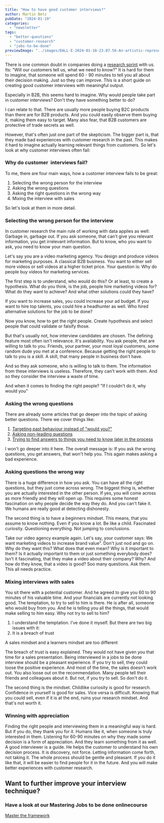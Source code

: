 ```yaml
---
title: "How to have good customer interviews?"
author: Martin Betz
pubDate: "2024-01-19"
categories:
  - "newsletter"
tags:
  - "better-questions"
  - "customer-research"
  - "jobs-to-be-done"
previewImage: "../images/DALL·E-2024-01-18-23.07.56-An-artistic-representation-of-a-customer-research-interview-situation-illustrated-in-a-watercolor-style-with-a-slightly-geometric-approach.-The-scene.png"
---
```


There is one common doubt in companies doing a [research sprint](https://utxo.solutions/services/jobs-to-be-done-agency/) with us. Its: "Will our customers tell us, what we need to know?" It is hard for them to imagine, that someone will spend 60 - 90 minutes to tell you all about their decision making. Just so they can improve. This is a short guide on creating good customer interviews with meaningful output.  

Especially in B2B, this seems hard to imagine. Why would people take part in customer interviews? Don't they have something better to do? 

I can relate to that. There are usually more people buying B2C products than there are for B2B products. And you could easily observe them buying it, making them easy to target. Many also fear, that B2B customers are protective of trade secrets as well. 

However, that's often just one part of the skepticism. The bigger part is, that they made bad experiences with customer research in the past. This makes it hard to imagine actually learning relevant things from customers. So let's look at why customer interviews often fail:

### Why do customer  interviews fail?

To me, there are four main ways, how a customer interview fails to be great:

1. Selecting the wrong person for the interview
2. Asking the wrong questions
3. Asking the right questions in the wrong way
4. Mixing the interview with sales

So let's look at them in more detail.

### Selecting the wrong person for the interview

In customer research the main rule of working with data applies as well: Garbage in, garbage out. If you ask someone, that can't give you relevant information, you get irrelevant information. But to know, who you want to ask, you need to know your main question. 

Let's say you are a video marketing agency. You design and produce videos for marketing purposes. A classical B2B business. You want to either sell more videos or sell videos at a higher ticket price. Your question is: Why do people buy videos for marketing services.

The first step is to understand, who would do this? Or at least, to create a hypothesis. What do you think, is the job, people hire marketing videos for? What do they want to achieve? And what other solutions could they have?

If you want to increase sales, you could increase your ad budget. If you want to hire top talents, you could hire a headhunter as well. Who hired alternative solutions for the job to be done?

Now you know, how to get the right people. Create hypothesis and select people that could validate or falsify those. 

But that's usually not, how interview candidates are chosen. The defining feature most often isn't relevance. It's availability. You ask people, that are willing to talk to you. Friends, your partner, your most loyal customers, some random dude you met at a conference. Because getting the right people to talk to you is a skill. A skill, that many people in business don't have. 

And so they ask someone, who is willing to talk to them. The information from these interviews is useless. Therefore, they can't work with them. And so they consider the interview a waste of time. 

And when it comes to finding the right people? "If I couldn't do it, why would you" 

### Asking the wrong questions

There are already some articles that go deeper into the topic of asking better questions. There we cover things like: 

1. [Targeting past behaviour instead of "would you?"](https://utxo.solutions/newsletter/five-steps-to-ask-better-questions/) 
2. [Asking non-leading questions](https://utxo.solutions/newsletter/would-you-rather-eat-a-dolphin-or-buy-our-product/)
3. [Trying to find answers to things you need to know later in the process](https://utxo.solutions/newsletter/structuring-unlearned-information/)

I won't go deeper into it here. The overall message is: If you ask the wrong questions, you get answers, that won't help you. This again makes asking a bad experience. 

### Asking questions the wrong way

There is a huge difference in how you ask. You can have all the right questions, but they just come across wrong. The biggest thing is, whether you are actually interested in the other person. If yes, you will come across as more friendly and they will open up. This requires some honest fascination on why people decide the way they do. And you can't fake it. We humans are really good at detecting dishonesty. 

The second thing is to have a beginners mindset. This means, that you assume to know nothing. Even if you know a lot. Be like a child. Fascinated curiosity. Questioning everything. Not jumping to conclusions. 

Take our video agency example again. Let's say, your customer says: We want marketing videos to increase brand value". Don't just nod and go on. Why do they want this? What does that even mean? Why is it important to them? Is it actually important to them or just something everybody does? Isn't it fascinating, that they make a video about their company? Why? And how do they know, that a video is good? Soo many questions. Ask them. This all needs practice.

### Mixing interviews with sales

You sit there with a potential customer. And he agreed to give you 60 to 90 minutes of his valuable time. And your financials are currently not looking good. The temptation, to try to sell to him is there. He is after all, someone who would buy from you. And he is telling you all the things, that would make selling to him easy. Why not try to sell to him?

1. I understand the temptation. I've done it myself. But there are two big issues with it:
2. It is a breach of trust

A sales mindset and a learners mindset are too different

The breach of trust is easy explained. They would not have given you that time for a sales presentation. Being interviewed in a jobs to be done interview should be a pleasant experience. If you try to sell, they could loose the positive experience. And most of the time, the sales doesn't work out. You also loose out on the recommendation. Many people tell their friends and colleagues about it. But not, if you try to sell. So don't do it.

The second thing is the mindset. Childlike curiosity is good for research. Confidence in yourself is good for sales. Vice versa is difficult. Knowing that you could sell, even if it is at the end, ruins your research mindset. And that's not worth it.  

### Winning with appreciation

Finding the right people and interviewing them in a meaningful way is hard. But if you do, they thank you for it. Humans like it, when someone is truly interested in them. Listening for 60-90 minutes on why they made some decision is a form of appreciation. And they learn something from it as well. A good interviewer is a guide. He helps the customer to understand his own decision process. It is discovery, not force. Letting information come forth, not taking it. The whole process should be gentle and pleasant. If you do it like that, it will be easier to find people for it in the future. And you will make better experiences with customer research. 

## Want to further improve your interview technique?

### Have a look at our Mastering Jobs to be done onlinecourse

[Master the framework](https://utxo.solutions/services/mastering-jobs-to-be-done-online-workshop/)
